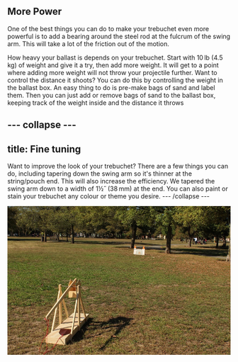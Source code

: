## More Power
One of the best things you can do to make your trebuchet even more powerful is to add a bearing around the steel rod at the fulcrum of the swing arm. This will take a lot of the friction out of the motion. 

How heavy your ballast is depends on your trebuchet. Start with 10 lb (4.5 kg) of weight and give it a try, then add more weight. It will get to a point where adding more weight will not throw your projectile further. Want to control the distance it shoots? You can do this by controlling the weight in the ballast box. An easy thing to do is pre-make bags of sand and label them. Then you can just add or remove bags of sand to the ballast box, keeping track of the weight inside and the distance it throws

--- collapse ---
---
title: Fine tuning
---
Want to improve the look of your trebuchet? There are a few things you can do, including tapering down the swing arm so it's thinner at the string/pouch end. This will also increase the efficiency. We tapered the swing arm down to a width of 1½˝ (38 mm) at the end. You can also paint or stain your trebuchet any colour or theme you desire.
--- /collapse ---

![String and Sling](images/final.JPG)